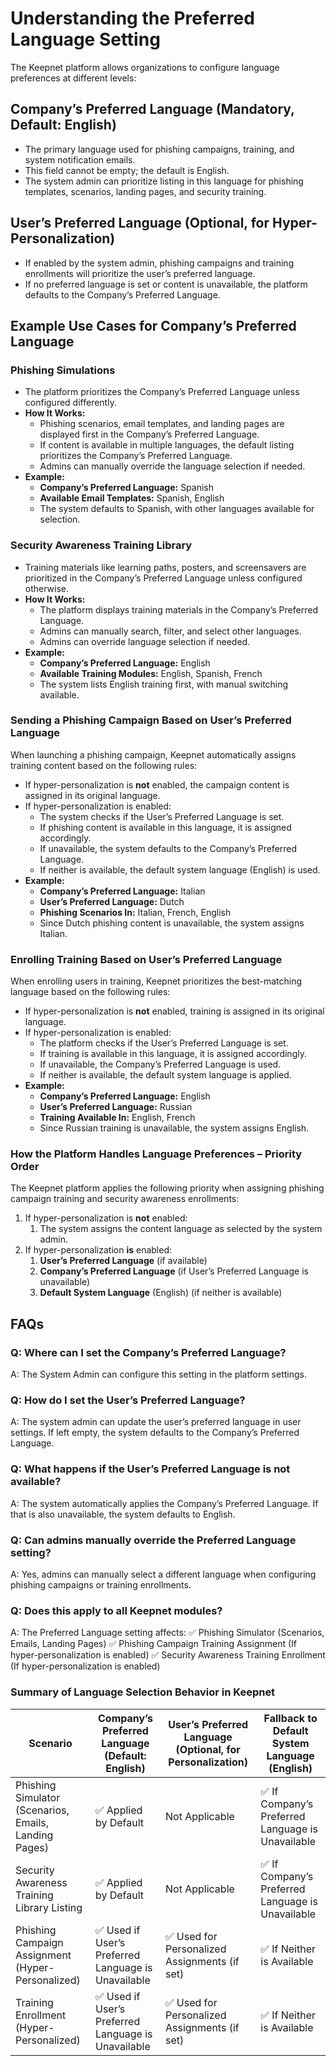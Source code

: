 # Understanding the Preferred Language Setting

The Keepnet platform allows organizations to configure language preferences at different levels:

## Company’s Preferred Language (Mandatory, Default: English)

* The primary language used for phishing campaigns, training, and system notification emails.
* This field cannot be empty; the default is English.
* The system admin can prioritize listing in this language for phishing templates, scenarios, landing pages, and security training.

## User’s Preferred Language (Optional, for Hyper-Personalization)

* If enabled by the system admin, phishing campaigns and training enrollments will prioritize the user’s preferred language.
* If no preferred language is set or content is unavailable, the platform defaults to the Company’s Preferred Language.

## Example Use Cases for Company’s Preferred Language

### Phishing Simulations

* The platform prioritizes the Company’s Preferred Language unless configured differently.
* **How It Works:**
  * Phishing scenarios, email templates, and landing pages are displayed first in the Company’s Preferred Language.
  * If content is available in multiple languages, the default listing prioritizes the Company’s Preferred Language.
  * Admins can manually override the language selection if needed.
* **Example:**
  * **Company’s Preferred Language:** Spanish
  * **Available Email Templates:** Spanish, English
  * The system defaults to Spanish, with other languages available for selection.

### Security Awareness Training Library

* Training materials like learning paths, posters, and screensavers are prioritized in the Company’s Preferred Language unless configured otherwise.
* **How It Works:**
  * The platform displays training materials in the Company’s Preferred Language.
  * Admins can manually search, filter, and select other languages.
  * Admins can override language selection if needed.
* **Example:**
  * **Company’s Preferred Language:** English
  * **Available Training Modules:** English, Spanish, French
  * The system lists English training first, with manual switching available.

### Sending a Phishing Campaign Based on User’s Preferred Language

When launching a phishing campaign, Keepnet automatically assigns training content based on the following rules:

* If hyper-personalization is **not** enabled, the campaign content is assigned in its original language.
* If hyper-personalization is enabled:
  * The system checks if the User’s Preferred Language is set.
  * If phishing content is available in this language, it is assigned accordingly.
  * If unavailable, the system defaults to the Company’s Preferred Language.
  * If neither is available, the default system language (English) is used.
* **Example:**
  * **Company’s Preferred Language:** Italian
  * **User’s Preferred Language:** Dutch
  * **Phishing Scenarios In:** Italian, French, English
  * Since Dutch phishing content is unavailable, the system assigns Italian.

### Enrolling Training Based on User’s Preferred Language

When enrolling users in training, Keepnet prioritizes the best-matching language based on the following rules:

* If hyper-personalization is **not** enabled, training is assigned in its original language.
* If hyper-personalization is enabled:
  * The platform checks if the User’s Preferred Language is set.
  * If training is available in this language, it is assigned accordingly.
  * If unavailable, the Company’s Preferred Language is used.
  * If neither is available, the default system language is applied.
* **Example:**
  * **Company’s Preferred Language:** English
  * **User’s Preferred Language:** Russian
  * **Training Available In:** English, French
  * Since Russian training is unavailable, the system assigns English.

### How the Platform Handles Language Preferences – Priority Order

The Keepnet platform applies the following priority when assigning phishing campaign training and security awareness enrollments:

1. If hyper-personalization is **not** enabled:
   1. The system assigns the content language as selected by the system admin.
2. If hyper-personalization **is** enabled:
   1. **User’s Preferred Language** (if available)
   2. **Company’s Preferred Language** (if User’s Preferred Language is unavailable)
   3. **Default System Language** (English) (if neither is available)

## FAQs

### Q: Where can I set the Company’s Preferred Language?

A: The System Admin can configure this setting in the platform settings.

### Q: How do I set the User’s Preferred Language?

A: The system admin can update the user’s preferred language in user settings. If left empty, the system defaults to the Company’s Preferred Language.

### Q: What happens if the User’s Preferred Language is not available?

A: The system automatically applies the Company’s Preferred Language. If that is also unavailable, the system defaults to English.

### Q: Can admins manually override the Preferred Language setting?

A: Yes, admins can manually select a different language when configuring phishing campaigns or training enrollments.

### Q: Does this apply to all Keepnet modules?

A: The Preferred Language setting affects: ✅ Phishing Simulator (Scenarios, Emails, Landing Pages) ✅ Phishing Campaign Training Assignment (If hyper-personalization is enabled) ✅ Security Awareness Training Enrollment (If hyper-personalization is enabled)

### Summary of Language Selection Behavior in Keepnet

| Scenario                                              | Company’s Preferred Language (Default: English)    | User’s Preferred Language (Optional, for Personalization) | Fallback to Default System Language (English)    |
| ----------------------------------------------------- | -------------------------------------------------- | --------------------------------------------------------- | ------------------------------------------------ |
| Phishing Simulator (Scenarios, Emails, Landing Pages) | ✅ Applied by Default                               | Not Applicable                                            | ✅ If Company’s Preferred Language is Unavailable |
| Security Awareness Training Library Listing           | ✅ Applied by Default                               | Not Applicable                                            | ✅ If Company’s Preferred Language is Unavailable |
| Phishing Campaign Assignment (Hyper-Personalized)     | ✅ Used if User’s Preferred Language is Unavailable | ✅ Used for Personalized Assignments (if set)              | ✅ If Neither is Available                        |
| Training Enrollment (Hyper-Personalized)              | ✅ Used if User’s Preferred Language is Unavailable | ✅ Used for Personalized Assignments (if set)              | ✅ If Neither is Available                        |
